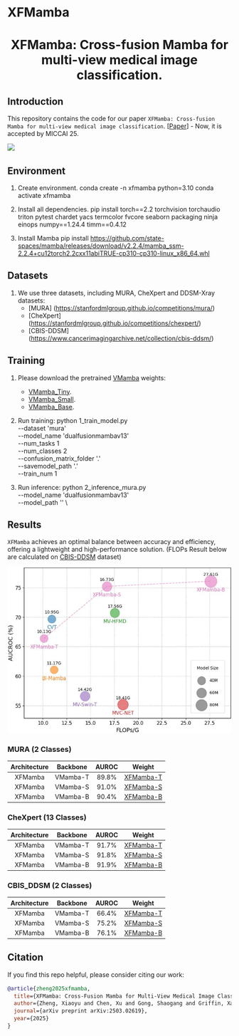 # XFMamba

<div align="center">
<h1> XFMamba: Cross-fusion Mamba for multi-view medical image classification. </h1>
</div>

## Introduction

This repository contains the code for our paper `XFMamba: Cross-fusion Mamba for multi-view medical image classification`. [[Paper](https://arxiv.org/abs/2503.02619)] - Now, it is accepted by MICCAI 25.

![](figs/XFMamba.png)


## Environment
1. Create environment.
    conda create -n xfmamba python=3.10
    conda activate xfmamba

2. Install all dependencies.
    pip install torch==2.2 torchvision torchaudio triton pytest chardet yacs termcolor fvcore seaborn packaging ninja einops numpy==1.24.4 timm==0.4.12

3. Install Mamba
    pip install https://github.com/state-spaces/mamba/releases/download/v2.2.4/mamba_ssm-2.2.4+cu12torch2.2cxx11abiTRUE-cp310-cp310-linux_x86_64.whl


## Datasets
1. We use three datasets, including MURA, CheXpert and DDSM-Xray datasets:
    - [MURA] (https://stanfordmlgroup.github.io/competitions/mura/)
    - [CheXpert] (https://stanfordmlgroup.github.io/competitions/chexpert/)
    - [CBIS-DDSM] (https://www.cancerimagingarchive.net/collection/cbis-ddsm/)


## Training 
1. Please download the pretrained [VMamba](https://github.com/MzeroMiko/VMamba) weights:

    - [VMamba_Tiny]([https://github.com/zifuwan/Sigma/blob/main/pretrained/vmamba/vssmtiny_dp01_ckpt_epoch_292.pth](https://drive.google.com/file/d/1W0EFQHvX4Cl6krsAwzlR-VKqQxfWEdM8/view?usp=drive_link)).
    - [VMamba_Small]([https://github.com/zifuwan/Sigma/blob/main/pretrained/vmamba/vssmsmall_dp03_ckpt_epoch_238.pth](https://drive.google.com/file/d/1671QXJ-faiNX4cYUlXxf8kCpAjeA4Oah/view?usp=drive_link)).
    - [VMamba_Base]([https://github.com/zifuwan/Sigma/blob/main/pretrained/vmamba/vssmbase_dp06_ckpt_epoch_241.pth](https://drive.google.com/file/d/1qdH-CQxyUFLq6hElxCANz19IoS-_Cm1L/view?usp=drive_link)).

2. Run training:
    python 1_train_model.py  \
        --dataset  'mura' \
        --model_name 'dualfusionmambav13' \
        --num_tasks 1 \
        --num_classes 2 \
        --confusion_matrix_folder '.' \
        --savemodel_path '.' \
        --train_num 1

3. Run inference:
    python  2_inference_mura.py \
        --model_name 'dualfusionmambav13' \
        --model_path '' \

## Results
`XFMamba` achieves an optimal balance between accuracy and efficiency, offering a lightweight and high-performance solution. (FLOPs Result below are calculated on [CBIS-DDSM](https://www.cancerimagingarchive.net/collection/cbis-ddsm/) dataset)

![](figs/Fig2_left.jpg)

### MURA (2 Classes)
| Architecture | Backbone | AUROC | Weight |
|:---:|:---:|:---:|:---:|
| XFMamba | VMamba-T | 89.8% | [XFMamba-T]() |
| XFMamba | VMamba-S | 91.0% | [XFMamba-S]() |
| XFMamba | VMamba-B | 90.4% | [XFMamba-B]() |

### CheXpert (13 Classes)
| Architecture | Backbone | AUROC | Weight |
|:---:|:---:|:---:|:---:|
| XFMamba | VMamba-T | 91.7% | [XFMamba-T]() |
| XFMamba | VMamba-S | 91.8% | [XFMamba-S]() |
| XFMamba | VMamba-B | 91.9% | [XFMamba-B]() |

### CBIS_DDSM (2 Classes)
| Architecture | Backbone | AUROC | Weight |
|:---:|:---:|:---:|:---:|
| XFMamba | VMamba-T | 66.4% | [XFMamba-T]() |
| XFMamba | VMamba-S | 75.2% | [XFMamba-S]() |
| XFMamba | VMamba-B | 76.1% | [XFMamba-B]() |

## Citation
If you find this repo helpful, please consider citing our work:

```bibtex
@article{zheng2025xfmamba,
  title={XFMamba: Cross-Fusion Mamba for Multi-View Medical Image Classification},
  author={Zheng, Xiaoyu and Chen, Xu and Gong, Shaogang and Griffin, Xavier and Slabaugh, Greg},
  journal={arXiv preprint arXiv:2503.02619},
  year={2025}
}